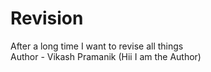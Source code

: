 # Revision
After a long time I want to revise all things 
<br>
Author - Vikash Pramanik (Hii I am the Author)
